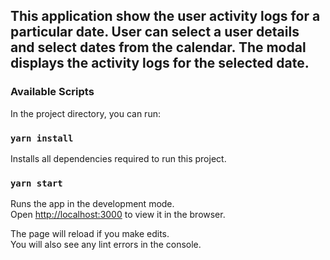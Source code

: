 ## This application show the user activity logs for a particular date. User can select a user details and select dates from the calendar. The modal displays the activity logs for the selected date. 

### Available Scripts

In the project directory, you can run:

### `yarn install`

Installs all dependencies required to run this project.

### `yarn start`

Runs the app in the development mode.<br />
Open [http://localhost:3000](http://localhost:3000) to view it in the browser.

The page will reload if you make edits.<br />
You will also see any lint errors in the console.
